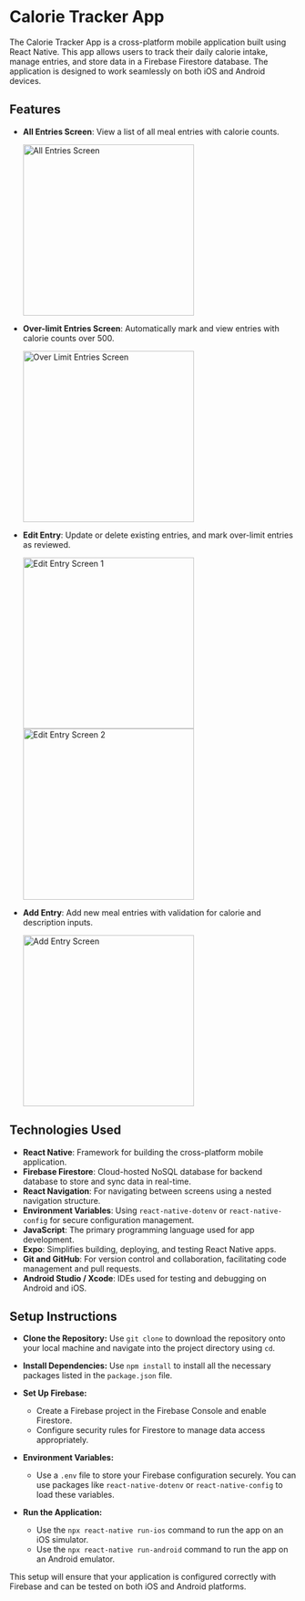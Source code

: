 # Calorie Tracker App

The Calorie Tracker App is a cross-platform mobile application built using React Native. This app allows users to track their daily calorie intake, manage entries, and store data in a Firebase Firestore database. The application is designed to work seamlessly on both iOS and Android devices.

## Features

- **All Entries Screen**: View a list of all meal entries with calorie counts.
  
  <img src="./assets/AllEntries.png" alt="All Entries Screen" width="300"/>

- **Over-limit Entries Screen**: Automatically mark and view entries with calorie counts over 500.
  
  <img src="./assets/OverLimtEntries.png" alt="Over Limit Entries Screen" width="300"/>

- **Edit Entry**: Update or delete existing entries, and mark over-limit entries as reviewed.

  <img src="./assets/EditEntry1.png" alt="Edit Entry Screen 1" width="300"/>
  <img src="./assets/EditEntry2.png" alt="Edit Entry Screen 2" width="300"/>

- **Add Entry**: Add new meal entries with validation for calorie and description inputs.
  
  <img src="./assets/AddAnEntry.png" alt="Add Entry Screen" width="300"/>

## Technologies Used

- **React Native**: Framework for building the cross-platform mobile application.
- **Firebase Firestore**: Cloud-hosted NoSQL database for backend database to store and sync data in real-time.
- **React Navigation**: For navigating between screens using a nested navigation structure.
- **Environment Variables**: Using `react-native-dotenv` or `react-native-config` for secure configuration management.
- **JavaScript**: The primary programming language used for app development.
- **Expo**: Simplifies building, deploying, and testing React Native apps.
- **Git and GitHub**: For version control and collaboration, facilitating code management and pull requests.
- **Android Studio / Xcode**: IDEs used for testing and debugging on Android and iOS.


## Setup Instructions

- **Clone the Repository:** Use `git clone` to download the repository onto your local machine and navigate into the project directory using `cd`.

- **Install Dependencies:** Use `npm install` to install all the necessary packages listed in the `package.json` file.

- **Set Up Firebase:**
  - Create a Firebase project in the Firebase Console and enable Firestore.
  - Configure security rules for Firestore to manage data access appropriately.

- **Environment Variables:**
  - Use a `.env` file to store your Firebase configuration securely. You can use packages like `react-native-dotenv` or `react-native-config` to load these variables.

- **Run the Application:**
  - Use the `npx react-native run-ios` command to run the app on an iOS simulator.
  - Use the `npx react-native run-android` command to run the app on an Android emulator.

This setup will ensure that your application is configured correctly with Firebase and can be tested on both iOS and Android platforms.

